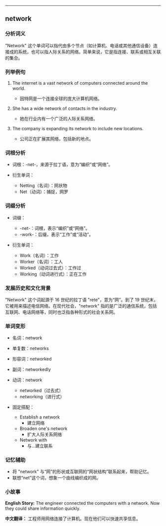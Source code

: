 
---------------
## network
### 分析词义
"Network" 这个单词可以指代由多个节点（如计算机、电话或其他通信设备）连接成的系统，也可以指人际关系的网络。简单来说，它是指连接、联系或相互关联的集合。

### 列举例句
1. The internet is a vast network of computers connected around the world.
   - 因特网是一个连接全球的庞大计算机网络。

2. She has a wide network of contacts in the industry.
   - 她在行业内有一个广泛的人际关系网络。

3. The company is expanding its network to include new locations.
   - 公司正在扩展其网络，包括新的地点。

### 词根分析
- 词根：-net-，来源于拉丁语，意为“编织”或“网络”。

- 衍生单词：
  - Netting（名词）：网状物
  - Net（动词）：捕捉，网罗

### 词缀分析
- 词缀：
  - -net-：词根，表示“编织”或“网络”。
  - -work-：后缀，表示“工作”或“活动”。

- 衍生单词：
  - Work（名词）：工作
  - Worker（名词）：工人
  - Worked（动词过去式）：工作过
  - Working（动词进行式）：正在工作

### 发展历史和文化背景
"Network" 这个词起源于 16 世纪的拉丁语 "rete"，意为“网”。到了 19 世纪末，它被用来描述电信网络。在现代社会，"network" 指的是广泛的通信系统，包括互联网、电话网络等，同时也泛指各种形式的社会关系网。

### 单词变形
- 名词：network
- 单复数：networks
- 形容词：networked
- 副词：networkedly
- 动词：network
  - networked（过去式）
  - networking（进行式）

- 固定搭配：
  - Establish a network
    - 建立网络
  - Broaden one's network
    - 扩大人际关系网络
  - Network with
    - 与...建立联系

### 记忆辅助
- 将 "network" 与“网”的形状或互联网的“网状结构”联系起来，帮助记忆。
- 联想“net”这个词，想象一个由线编织成的网。

### 小故事
**English Story:**
The engineer connected the computers with a network. Now they could share information quickly.

**中文翻译：**
工程师用网络连接了计算机。现在他们可以快速共享信息。

